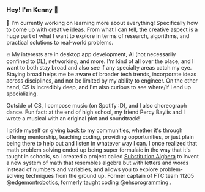 ### Hey! I'm Kenny 👋

🔭 I’m currently working on learning more about everything! Specifically how to come up with creative ideas. From what I can tell, the creative aspect is a huge part of what I want to explore in terms of research, algorithms, and practical solutions to real-world problems. 

🔥 My interests are in desktop app development, AI (not necessarily confined to DL), networking, and more. I'm kind of all over the place, and I want to both stay broad and also see if any specialty areas catch my eye. Staying broad helps me be aware of broader tech trends, incorporate ideas across disciplines, and not be limited by my ability to engineer. On the other hand, CS is incredibly deep, and I'm also curious to see where/if I end up specializing. 

Outside of CS, I compose music (on Spotify :D), and I also choreograph dance. Fun fact: at the end of high school, my friend Percy Baylis and I wrote a musical with an original plot and soundtrack!

I pride myself on giving back to my communities, whether it's through offering mentorship, teaching coding, providing opportunities, or just plain being there to help out and listen in whatever way I can. I once realized that math problem solving ended up being super formulaic in the way that it's taught in schools, so I created a project called [Substitution Algbera](https://github.com/kenneth-ge/Substitution-Algebra) to invent a new system of math that resembles algebra but with letters and words instead of numbers and variables, and allows you to explore problem-solving techniques from the ground up. Former captain of FTC team 11205 [@edgemontrobotics](https://github.com/edgemontrobotics), formerly taught coding [@ehsprogramming ](https://github.com/kenneth-ge/Edgemont-Programming-Club-Projects). 

